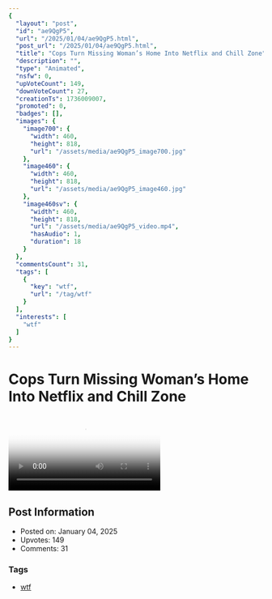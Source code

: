 ```yaml
---
{
  "layout": "post",
  "id": "ae9QgP5",
  "url": "/2025/01/04/ae9QgP5.html",
  "post_url": "/2025/01/04/ae9QgP5.html",
  "title": "Cops Turn Missing Woman’s Home Into Netflix and Chill Zone",
  "description": "",
  "type": "Animated",
  "nsfw": 0,
  "upVoteCount": 149,
  "downVoteCount": 27,
  "creationTs": 1736009007,
  "promoted": 0,
  "badges": [],
  "images": {
    "image700": {
      "width": 460,
      "height": 818,
      "url": "/assets/media/ae9QgP5_image700.jpg"
    },
    "image460": {
      "width": 460,
      "height": 818,
      "url": "/assets/media/ae9QgP5_image460.jpg"
    },
    "image460sv": {
      "width": 460,
      "height": 818,
      "url": "/assets/media/ae9QgP5_video.mp4",
      "hasAudio": 1,
      "duration": 18
    }
  },
  "commentsCount": 31,
  "tags": [
    {
      "key": "wtf",
      "url": "/tag/wtf"
    }
  ],
  "interests": [
    "wtf"
  ]
}
---
```


# Cops Turn Missing Woman’s Home Into Netflix and Chill Zone

<video controls playsinline loop poster="/assets/media/ae9QgP5_image460.jpg">
  <source src="/assets/media/ae9QgP5_video.mp4" type="video/mp4">
  Your browser does not support the video tag.
</video>

## Post Information

- Posted on: January 04, 2025
- Upvotes: 149
- Comments: 31

### Tags

- [wtf](/tag/wtf)
